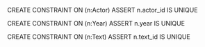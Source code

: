 CREATE CONSTRAINT ON (n:Actor) ASSERT n.actor_id IS UNIQUE

CREATE CONSTRAINT ON (n:Year) ASSERT n.year IS UNIQUE

CREATE CONSTRAINT ON (n:Text) ASSERT n.text_id IS UNIQUE
